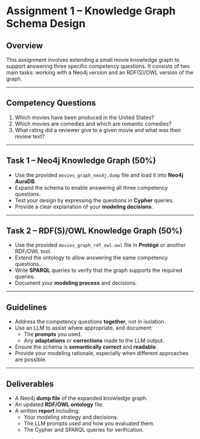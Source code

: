 # **Assignment 1 – Knowledge Graph Schema Design**

## **Overview**

This assignment involves extending a small movie knowledge graph to support answering three specific competency questions. It consists of two main tasks: working with a Neo4j version and an RDF(S)/OWL version of the graph.

---

## **Competency Questions**

1. Which movies have been produced in the United States?
2. Which movies are comedies and which are romantic comedies?
3. What rating did a reviewer give to a given movie and what was their review text?

---

## **Task 1 – Neo4j Knowledge Graph (50%)**

- Use the provided `movies_graph_neo4j.dump` file and load it into **Neo4j AuraDB**.
- Expand the schema to enable answering all three competency questions.
- Test your design by expressing the questions in **Cypher** queries.
- Provide a clear explanation of your **modeling decisions**.

---

## **Task 2 – RDF(S)/OWL Knowledge Graph (50%)**

- Use the provided `movies_graph_rdf_owl.owl` file in **Protégé** or another RDF/OWL tool.
- Extend the ontology to allow answering the same competency questions.
- Write **SPARQL** queries to verify that the graph supports the required queries.
- Document your **modeling process** and decisions.

---

## **Guidelines**

- Address the competency questions **together**, not in isolation.
- Use an LLM to assist where appropriate, and document:
  - The **prompts** you used.
  - Any **adaptations** or **corrections** made to the LLM output.
- Ensure the schema is **semantically correct** and **readable**.
- Provide your modeling rationale, especially when different approaches are possible.

---

## **Deliverables**

- A Neo4j **dump file** of the expanded knowledge graph.
- An updated **RDF/OWL ontology** file.
- A written **report** including:
  - Your modeling strategy and decisions.
  - The LLM prompts used and how you evaluated them.
  - The Cypher and SPARQL queries for verification.
